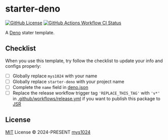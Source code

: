 # starter-deno

[![GitHub License](https://img.shields.io/github/license/mys1024/starter-deno?&style=flat-square)](./LICENSE)
[![GitHub Actions Workflow CI Status](https://img.shields.io/github/actions/workflow/status/mys1024/starter-deno/ci.yml?label=CI&&style=flat-square)](https://github.com/mys1024/starter-deno/actions/workflows/ci.yml)

A [Deno](https://deno.com/) stater template.

## Checklist

When you use this template, try follow the checklist to update your info and configs properly:

- [ ] Globally replace `mys1024` with your name
- [ ] Globally replace `starter-deno` with your project name
- [ ] Complete the `name` field in [deno.json](deno.json)
- [ ] Replace the release workflow trigger tag `'REPLACE_THIS_TAG'` with `'v*'` in [.github/workflows/release.yml](.github/workflows/release.yml) if you want to publish this package to [JSR](https://jsr.io)

## License

[MIT](./LICENSE) License &copy; 2024-PRESENT [mys1024](https://github.com/mys1024)
